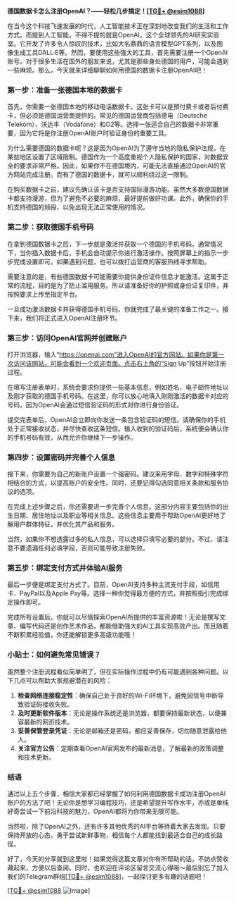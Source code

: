 **德国数据卡怎么注册OpenAI？——轻松几步搞定！[[TG💪+ @esim1088](https://t.me/s/esim1088)]**

在当今这个科技飞速发展的时代，人工智能技术正在深刻地改变我们的生活和工作方式。而提到人工智能，不得不提的就是OpenAI，这个全球领先的AI研究实验室。它开发了许多令人惊叹的技术，比如大名鼎鼎的语言模型GPT系列，以及图像生成工具DALL·E等。然而，要使用这些强大的工具，首先需要注册一个OpenAI账号。对于很多生活在国外的朋友来说，尤其是那些身处德国的用户，可能会遇到一些麻烦。那么，今天就来详细聊聊如何用德国的数据卡注册OpenAI吧！

### **第一步：准备一张德国本地的数据卡**

首先，你需要一张德国本地的移动电话数据卡。这张卡可以是预付费卡或者后付费卡，但必须是德国运营商提供的。常见的德国运营商包括德电（Deutsche Telekom）、沃达丰（Vodafone）和O2等。选择一张适合自己的数据卡非常重要，因为它将是你注册OpenAI账户时验证身份的重要工具。

为什么需要德国的数据卡呢？这是因为OpenAI为了遵守当地的隐私保护法规，在某些地区设置了区域限制。德国作为一个高度重视个人隐私保护的国家，对数据安全的要求非常严格。因此，如果你不在德国境内，可能无法直接通过OpenAI的官方网站完成注册。而有了德国的数据卡，就可以顺利绕过这一限制。

在购买数据卡之前，建议先确认该卡是否支持国际漫游功能。虽然大多数德国数据卡都支持漫游，但为了避免不必要的麻烦，最好提前做好功课。此外，确保你的手机支持德国的频段，以免出现无法正常使用的情况。

### **第二步：获取德国手机号码**

在拿到德国数据卡之后，下一步就是激活并获取一个德国的手机号码。通常情况下，当你插入数据卡后，手机会自动提示你进行激活操作。按照屏幕上的指示一步步完成设置即可。如果遇到问题，也可以拨打运营商的客服热线寻求帮助。

需要注意的是，有些德国数据卡可能需要你提供身份证件信息才能激活。这属于正常的流程，目的是为了防止滥用服务。所以请准备好你的护照或身份证复印件，并按照要求上传至指定平台。

一旦成功激活数据卡并获得德国手机号码，你就完成了最关键的准备工作之一。接下来，我们将正式进入OpenAI注册环节。

### **第三步：访问OpenAI官网并创建账户**

打开浏览器，输入“https://openai.com”进入OpenAI的官方网站。如果你是第一次访问该网站，可能会看到一个欢迎页面。点击右上角的“Sign Up”按钮开始注册过程。

在填写注册表单时，系统会要求你提供一些基本信息，例如姓名、电子邮件地址以及刚才获取的德国手机号码。在这里，你可以放心地填入刚刚激活的数据卡对应的号码，因为OpenAI会通过短信验证码的形式对你进行身份验证。

提交完表单后，OpenAI会立即向你发送一条包含验证码的短信。请确保你的手机处于正常接收状态，并尽快查收这条短信。输入收到的验证码后，系统便会确认你的手机号码有效，从而允许你继续下一步操作。

### **第四步：设置密码并完善个人信息**

接下来，你需要为自己的新账户设置一个强密码。建议采用字母、数字和特殊字符相结合的方式，以提高账户的安全性。同时，还要记得勾选同意相关条款和服务协议的选项。

在完成上述步骤之后，你还需要进一步完善个人信息。这部分内容主要包括你的出生日期、居住地址以及职业等相关信息。这些信息主要用于帮助OpenAI更好地了解用户群体特征，并优化其产品和服务。

当然，如果你不想透露过多的私人信息，可以选择只填写必要的部分。不过，请注意不要遗漏任何必填字段，否则可能导致注册失败。

### **第五步：绑定支付方式并体验AI服务**

最后一步便是绑定支付方式了。目前，OpenAI支持多种主流支付手段，如信用卡、PayPal以及Apple Pay等。选择一种你觉得最方便的方式，并按照指引完成绑定操作即可。

完成所有设置后，你就可以尽情探索OpenAI所提供的丰富资源啦！无论是撰写文章、编写代码还是创作艺术作品，都能借助强大的AI工具实现高效产出。而且随着不断积累经验值，你还能解锁更多高级功能哦！

### **小贴士：如何避免常见错误？**

虽然整个注册流程看似简单明了，但在实际操作过程中仍有可能遇到各种问题。以下几点可以帮助大家规避潜在的风险：

1. **检查网络连接稳定性**：确保自己处于良好的Wi-Fi环境下，避免因信号中断导致验证码接收失败。
2. **及时更新软件版本**：无论是操作系统还是浏览器，都要保持最新状态，以便兼容最新的网页技术。
3. **妥善保管登录凭证**：无论是邮箱还是密码，都应妥善保存，切勿随意泄露给他人。
4. **关注官方公告**：定期查看OpenAI官网发布的最新消息，了解最新的政策调整和技术更新。

### **结语**

通过以上五个步骤，相信大家都已经掌握了如何利用德国数据卡成功注册OpenAI账户的方法了吧！无论你是想学习编程技巧，还是希望提升写作水平，亦或是单纯好奇尝试一下前沿科技的魅力，OpenAI都将为你带来无限可能。

当然啦，除了OpenAI之外，还有许多其他优秀的AI平台等待着大家去发现。只要保持开放的心态，勇于尝试新鲜事物，相信每个人都能找到最适合自己的成长路径。

好了，今天的分享就到这里啦！如果觉得这篇文章对你有所帮助的话，不妨点赞收藏起来，方便以后查阅。同时，也欢迎在评论区留言交流心得哦～最后别忘了加入我们的Telegram群组[[TG💪+ @esim1088](https://t.me/s/esim1088)]，一起探讨更多有趣的话题吧！

[[TG💪+ @esim1088](https://t.me/s/esim1088) ![Image](https://i.postimg.cc/4NQfJmqS/Snipaste-2025-05-13-00-14-12.png)]